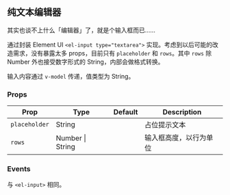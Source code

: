 ## 纯文本编辑器

其实也谈不上什么「编辑器」了，就是个输入框而已……

通过封装 Element UI `<el-input type="textarea">` 实现。考虑到以后可能的改造需求，没有暴露太多 props，目前只有 `placeholder` 和 `rows`。其中 `rows` 除 Number 外也接受数字形式的 String，内部会做格式转换。

输入内容通过 `v-model` 传递，值类型为 String。

### Props

| Prop | Type | Default | Description |
|---|---|---|---|
| `placeholder` | String | | 占位提示文本 |
| `rows` | Number \| String | | 输入框高度，以行为单位 |

### Events

与 `<el-input>` 相同。
